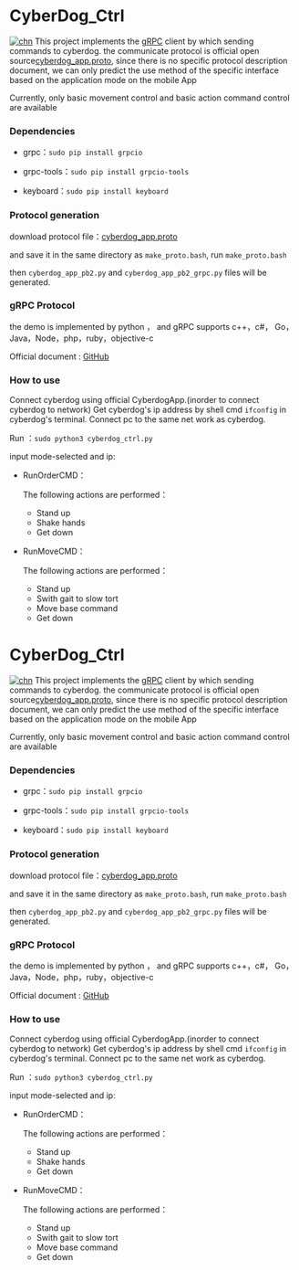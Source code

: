 # CyberDog_Ctrl
[![chn](https://img.shields.io/badge/lang-chn-green.svg)](https://github.com/Karlsx/CyberDog_Ctrl/blob/main/README.md)
This project implements the [gRPC](http://doc.oschina.net/grpc?t=58008) client by which sending commands to cyberdog. the communicate protocol is official open source[cyberdog_app.proto](https://partner-gitlab.mioffice.cn/cyberdog/athena_cyberdog/-/tree/devel/athena_common/athena_grpc/protos),  since there is no specific protocol description document, we can only predict the use method of the specific interface based on the application mode on the mobile App

Currently, only basic movement control and basic action command control are available

### Dependencies

- grpc：`sudo pip install grpcio`

- grpc-tools：`sudo pip install grpcio-tools`

- keyboard：`sudo pip install keyboard`


### Protocol generation

download protocol file：[cyberdog_app.proto](https://partner-gitlab.mioffice.cn/cyberdog/athena_cyberdog/-/tree/devel/athena_common/athena_grpc/protos)

and save it in the same directory as `make_proto.bash`, run `make_proto.bash`

then `cyberdog_app_pb2.py` and `cyberdog_app_pb2_grpc.py` files will be generated.

### gRPC Protocol

 the demo is implemented by python ， and gRPC supports c++，c#， Go，Java，Node，php，ruby，objective-c

Official document : [GitHub](https://github.com/grpc/grpc)


### How to use

Connect cyberdog using  official CyberdogApp.(inorder to connect cyberdog to network)
Get cyberdog's ip address by shell cmd `ifconfig` in cyberdog's terminal.
Connect pc to the same net work as cyberdog.

Run ：`sudo python3 cyberdog_ctrl.py`

input mode-selected and ip:

- RunOrderCMD：

  The following actions are performed：

  - Stand up
  - Shake hands
  - Get down

- RunMoveCMD：

  The following actions are performed：

  - Stand up
  - Swith gait to slow tort
  - Move  base command
  - Get down
# CyberDog_Ctrl
[![chn](https://img.shields.io/badge/lang-chn-green.svg)](https://github.com/Karlsx/CyberDog_Ctrl/blob/main/README.md)
This project implements the [gRPC](http://doc.oschina.net/grpc?t=58008) client by which sending commands to cyberdog. the communicate protocol is official open source[cyberdog_app.proto](https://partner-gitlab.mioffice.cn/cyberdog/athena_cyberdog/-/tree/devel/athena_common/athena_grpc/protos),  since there is no specific protocol description document, we can only predict the use method of the specific interface based on the application mode on the mobile App

Currently, only basic movement control and basic action command control are available

### Dependencies

- grpc：`sudo pip install grpcio`

- grpc-tools：`sudo pip install grpcio-tools`

- keyboard：`sudo pip install keyboard`


### Protocol generation

download protocol file：[cyberdog_app.proto](https://partner-gitlab.mioffice.cn/cyberdog/athena_cyberdog/-/tree/devel/athena_common/athena_grpc/protos)

and save it in the same directory as `make_proto.bash`, run `make_proto.bash`

then `cyberdog_app_pb2.py` and `cyberdog_app_pb2_grpc.py` files will be generated.

### gRPC Protocol

 the demo is implemented by python ， and gRPC supports c++，c#， Go，Java，Node，php，ruby，objective-c

Official document : [GitHub](https://github.com/grpc/grpc)


### How to use

Connect cyberdog using  official CyberdogApp.(inorder to connect cyberdog to network)
Get cyberdog's ip address by shell cmd `ifconfig` in cyberdog's terminal.
Connect pc to the same net work as cyberdog.

Run ：`sudo python3 cyberdog_ctrl.py`

input mode-selected and ip:

- RunOrderCMD：

  The following actions are performed：

  - Stand up
  - Shake hands
  - Get down

- RunMoveCMD：

  The following actions are performed：

  - Stand up
  - Swith gait to slow tort
  - Move  base command
  - Get down
